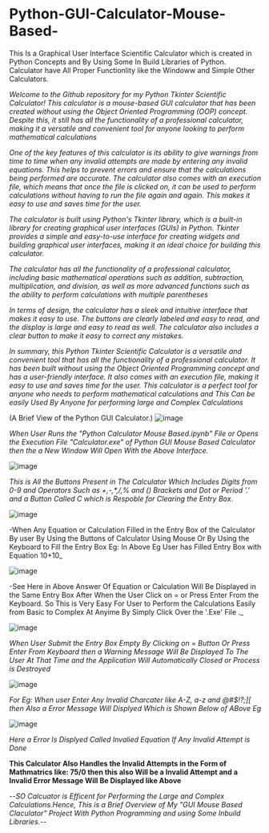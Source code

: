 # Python-GUI-Calculator-Mouse-Based-
This Is a Graphical User Interface Scientific Calculator which is created in Python Concepts and By Using Some In Build Libraries of Python. Calculator have All Proper Functionlity like the Windoww and Simple Other Calculators.

*Welcome to the Github repository for my Python Tkinter Scientific Calculator! This calculator is a mouse-based GUI calculator that has been created without using the 
Object Oriented Programming (OOP) concept. Despite this, it still has all the functionality of a professional calculator, making it a versatile and convenient tool for 
anyone looking to perform mathematical calculations*

*One of the key features of this calculator is its ability to give warnings from time to time when any invalid attempts are made by entering any invalid equations. 
This helps to prevent errors and ensure that the calculations being performed are accurate.*
*The calculator also comes with an execution file, which means that once the file is clicked on, it can be used to perform calculations without having to run the file 
again and again. This makes it easy to use and saves time for the user.*

*The calculator is built using Python's Tkinter library, which is a built-in library for creating graphical user interfaces (GUIs) in Python. Tkinter provides a simple 
and easy-to-use interface for creating widgets and building graphical user interfaces, making it an ideal choice for building this calculator.*

*The calculator has all the functionality of a professional calculator, including basic mathematical operations such as addition, subtraction, multiplication, and division, 
as well as more advanced functions such as the ability to perform calculations with multiple parentheses*

*In terms of design, the calculator has a sleek and intuitive interface that makes it easy to use. The buttons are clearly labeled and easy to read, and the display is large 
and easy to read as well. The calculator also includes a clear button to make it easy to correct any mistakes.*

*In summary, this Python Tkinter Scientific Calculator is a versatile and convenient tool that has all the functionality of a professional calculator. It has been built 
without using the Object Oriented Programming concept and has a user-friendly interface. It also comes with an execution file, making it easy to use and saves time 
for the user. This calculator is a perfect tool for anyone who needs to perform mathematical calculations and This Can be easily Used By Anyone for performing large and Complex 
Calculations*

(A Brief View of the Python GUI Calculator.)
![image](https://user-images.githubusercontent.com/96729663/211518183-547ada29-e1b0-4a1c-948b-5bad25f1f9a4.png)

_When User Runs the "Python Calculator Mouse Based.ipynb" File or Opens the Execution File "Calculator.exe" of Python GUI Mouse Based Calculator then the a New Window Will Open
With the Above Interface._

![image](https://user-images.githubusercontent.com/96729663/211519081-cbb04d17-8d02-44d3-ab77-aaaef6295292.png)


_This is All the Buttons Present in The Calculator Which Includes Digits from 0-9 and Operators Such as +,-,*,/,% and () Brackets and Dot or Period '.' and a Button Called C 
which is Respoble for Clearing the Entry Box_.

![image](https://user-images.githubusercontent.com/96729663/211519827-e58e621e-cf1a-4d39-9be3-7ab5e9e26aa2.png)

-When Any Equation or Calculation Filled in the Entry Box of the Calculator By user By Using the Buttons of Calculator Using Mouse Or By Using the Keyboard to Fill the Entry Box
Eg: In Above Eg User has Filled Entry Box with Equation 10+10_

![image](https://user-images.githubusercontent.com/96729663/211520593-81545498-1a0d-4344-9136-0f3323963aed.png)


-See Here in Above Answer Of Equation or Calculation Will Be Displayed in the Same Entry Box After When the User Click on = or Press Enter From the Keyboard. So This is Very Easy For 
User to Perform the Calculations Easily from Basic to Complex At Anyime By Simply Click Over the '.Exe' File ._

![image](https://user-images.githubusercontent.com/96729663/211521195-b1bf4640-e085-4c39-b9a1-4e8fd304bf84.png)

_When User Submit the Entry Box Empty By Clicking on = Button Or Press Enter From Keyboard then a Warning Message Will Be Displayed To The User At That Time and the Application Will Automatically
Closed or Process is Destroyed_

![image](https://user-images.githubusercontent.com/96729663/211521834-cf6f5845-b04a-46c0-b8a9-00883914a90e.png)

_For Eg: When user Enter Any Invalid Charcater like A-Z, a-z and @#$!?;][ then Also a Error Message Will Displyed Which is Shown Below of ABove Eg_


![image](https://user-images.githubusercontent.com/96729663/211522163-4bb0e7c4-0119-44d6-b79d-3fbd5e022509.png)

_Here a Error Is Displyed Called Invalied Equation If Any Invalid Attempt is Done_

**This Calculator Also Handles the Invalid Attempts in the Form of Mathmatrics like: 75/0 then this also Will be a Invalid Attempt and a Invalid Error Message Will Be Displayed like Above**

--_SO Calcuator is Efficent for Performing the Large and Complex Calculations.Hence, This is a Brief Overview of My "GUI Mouse Based Claculator" Project With Python Programming and using Some Inbuild Libraries.--_











